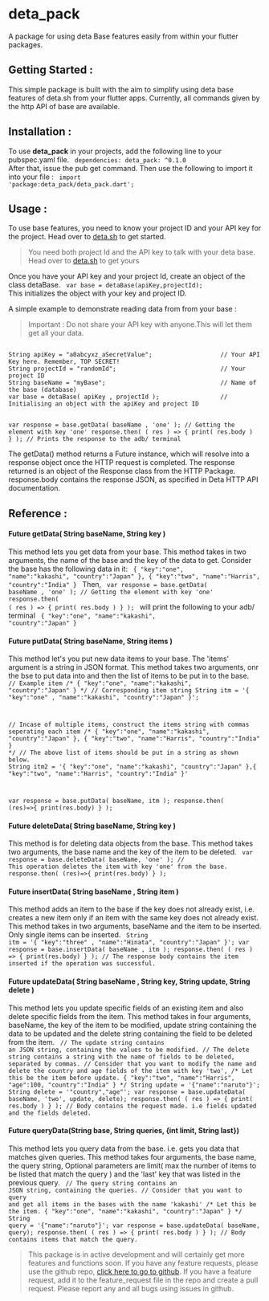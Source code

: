 # deta_pack

A package for using deta Base features easily from within your flutter packages.

## Getting Started :

This simple package is built with the aim to simplify using deta base features of deta.sh from your flutter apps.
Currently, all commands given by the http API of base are available.

## Installation :

To use <b>deta_pack</b> in your projects, add the following line to your <a>pubspec.yaml</a> file.
<code>
dependencies:
    deta_pack: ^0.1.0
</code>
After that, issue the pub get command.
Then use the following to import it into your file :
<code> 
    import 'package:deta_pack/deta_pack.dart';
</code>

## Usage :
To use base features, you need to know your project ID and your API key for the project.
Head over to [deta.sh](http://deta.sh) to get started.
> You need both project Id and the API key to talk with your deta base. Head over to [deta.sh](deta.sh) to get yours

Once you have your API key and your project Id, create an object of the class detaBase.
<code>
    var base = detaBase(apiKey,projectId);
</code>
This initializes the object with your key and project ID.

A simple example to demonstrate reading data from from your base :
> Important : Do not share your API key with anyone.This will let them get all your data.

<code>
String apiKey = "a0abcyxz_aSecretValue";                   // Your API Key here. Remember, TOP SECRET!
String projectId = "randomId";                             // Your project ID
String baseName = "myBase";                                // Name of the base (database)
var base = detaBase( apiKey , projectId );                 // Initialising an object with the apiKey and project ID

var response = base.getData( baseName , 'one' );           // Getting the element with key 'one'
response.then( ( res ) => { print( res.body ) } );         // Prints the response to the adb/ terminal 
</code>

The getData() method returns a Future instance, which will resolve into a response object once the HTTP request is completed.
The response returned is an object of the Response class from the HTTP Package. response.body  contains the response JSON, as specified in Deta HTTP API documentation.

## Reference :

#### Future<Response> getData( String baseName, String key )

This method lets you get data from your base.
This method takes in two arguments, the name of the base and the key of the data to get. 
 Consider the base has the following data in it:
<code>
{
"key":"one",
"name":"kakashi",
"country":"Japan"
},
{
"key":"two",
"name":"Harris",
"country":"India"
}
</code>
Then,
<code>
var response = base.getData( baseName , 'one' );           // Getting the element with key 'one'
response.then( ( res ) => { print( res.body ) } ); 
</code>
will print the following to your adb/ terminal 
<code>
{
"key":"one",
"name":"kakashi",
"country":"Japan"
}
</code>


#### Future<Response> putData( String baseName, String items )
This method let's you put new data items to your base. The 'items' argument is a string in JSON format.
This method takes two arguments, onr the bse to put data into and then the list of items to be put in to the base.
<code>
// Example item
/* {
"key":"one",
"name":"kakashi",
"country":"Japan"
}
*/
// Corresponding item string 
String itm = '{ "key":"one" , "name":"kakashi", "country":"Japan" }';

// Incase of multiple items, construct the items string with commas seperating each item
/* 
{
"key":"one",
"name":"kakashi",
"country":"Japan"
},
{
"key":"two",
"name":"Harris",
"country":"India"
}
*/
// The above list of items should be put in a string as shown below.
String itm2 = '{ "key":"one", "name":"kakashi", "country":"Japan" },{ "key":"two", "name":"Harris", "country":"India" }'

var response = base.putData( baseName, itm );
response.then( (res)=>{ print(res.body) } );
</code>

#### Future<Response> deleteData( String baseName, String key )
This method is for deleting data objects from the base.
This method takes two arguments, the base name and the key of the item to be deleted.
<code>
var response = base.deleteData( baseName, 'one' );    // This operation deletes the item with key 'one' from the base.
response.then( (res)=>{ print(res.body) } );
</code>

#### Future<Response> insertData( String baseName , String  item )
This method adds an item to the base if the key does not already exist, i.e. creates a new item only if an item with the same key does not already exist.
This method takes in two arguments, baseName and the item to be inserted. Only single items can be inserted.
<code>
String itm = '{ "key":"three" , "name":"Hinata", "country":"Japan" }';
var response = base.insertData( baseName , itm );
response.then( ( res ) => { print(res.body) } );  // The response body contains the item inserted if the operation was successful.
</code>

#### Future<Response> updateData( String baseName , String key, String update, String delete )
This method lets you update specific fields of an existing item and also delete specific fields from the item.
This method takes in four arguments, baseName, the key of the item to be modified, update string containing the data to be updated and
the delete string containing the field to be deleted from the item.
 <code>
 // The update string contains an JSON string, containing the values to be modified.
 // The delete string contains a string with the name of fields to be deleted, separated by commas.
 // Consider that you want to modify the name and delete the country and age fields of the item with key 'two',
 /*
 Let this be the item before update.
 {
 "key":"two",
 "name":"Harris",
 "age":100,
 "country":"India"
 }
 */ 
 String update = '{"name":"naruto"}';
 String delete = '"country","age"';
 var response = base.updateData( baseName, 'two', update, delete);
 response.then( ( res ) => { print( res.body ) } );    // Body contains the request made. i.e fields updated and the fields deleted.
 </code>
 
 #### Future<Response> queryData(String base, String queries, {int limit, String last})
 This method lets you query data from the base. i.e. gets you data that matches given queries.
 This method takes four arguments, the base name, the query string, 
 Optional parameters are limit( max the number of items to be listed that match the query ) and the 'last' key that was listed in the previous query.
<code>
 // The query string contains an JSON string, containing the queries.
 // Consider that you want to query and get all items in the bases with the name 'kakashi'
 /*
 Let this be the item.
 {
 "key":"one",
 "name":"kakashi",
 "country":"Japan"
 }
 */ 
 String query = '{"name":"naruto"}';
 var response = base.updateData( baseName, query);
 response.then( ( res ) => { print( res.body ) } );    // Body contains items that match the query.
 </code> 
 
 
> This package is in active development and will certainly get more features and functions soon. If you have any feature requests, please use the github repo,
> [click here to go to github](https://github.com/aloysiousBenoy/deta_pack).
> If you have a feature request, add it to the feature_request file in the repo and create a pull request. 
> Please report any and all bugs using issues in github.

